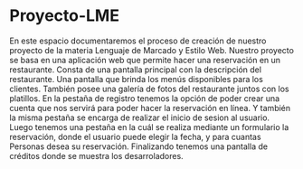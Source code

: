 # Proyecto-LME
En este espacio documentaremos el proceso de creación de nuestro proyecto de la materia Lenguaje de Marcado y Estilo Web. 
Nuestro proyecto se basa en una aplicación web que permite hacer una reservación en un restaurante. 
Consta de una pantalla principal con la descripción del restaurante. Una pantalla que brinda los menús disponibles para los clientes. 
También posee una galería de fotos del restaurante juntos con los platillos. 
En la pestaña de registro tenemos la opción de poder crear una cuenta que nos servirá para poder hacer la reservación en línea. 
Y también la misma pestaña se encarga de realizar el inicio de sesion al usuario. 
Luego tenemos una pestaña en la cuál se realiza mediante un formulario la reservación, donde el usuario puede elegir la fecha, y para cuantas
Personas desea su reservación. 
Finalizando tenemos una pantalla de créditos donde se muestra los desarroladores. 

